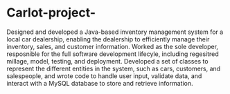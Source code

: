 # Carlot-project-
Designed and developed a Java-based inventory management system for a local car dealership, enabling the dealership to efficiently manage their inventory, sales, and customer information.
Worked as the sole developer, resposnible for the full software development lifecyle, including regesitred millage, model, testing, and deployment. 
Developed a set of classes to represent the different entities in the system, such as cars, customers, and salespeople, and wrote code to handle user input, validate data, and interact with a MySQL database to store and retrieve information.
